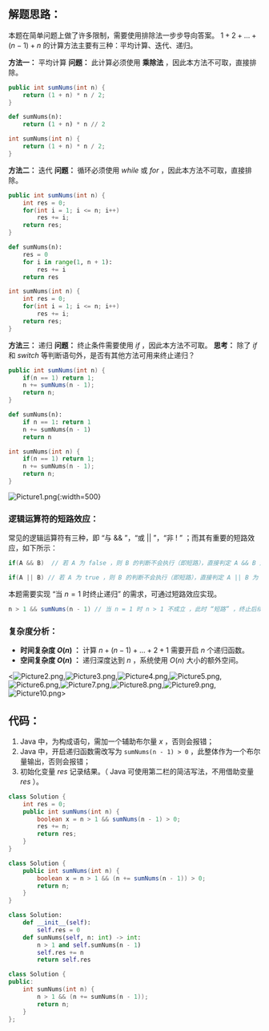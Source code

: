 ## 解题思路：

本题在简单问题上做了许多限制，需要使用排除法一步步导向答案。
$1+2+...+(n-1)+n$ 的计算方法主要有三种：平均计算、迭代、递归。

**方法一：** 平均计算
**问题：** 此计算必须使用 **乘除法** ，因此本方法不可取，直接排除。

```Java []
public int sumNums(int n) {
    return (1 + n) * n / 2;
}
```

```Python []
def sumNums(n):
    return (1 + n) * n // 2
```

```C++ []
int sumNums(int n) {
    return (1 + n) * n / 2;
}
```

**方法二：** 迭代
**问题：** 循环必须使用 $while$ 或 $for$ ，因此本方法不可取，直接排除。

```Java []
public int sumNums(int n) {
    int res = 0;
    for(int i = 1; i <= n; i++)
        res += i;
    return res;
}
```

```Python []
def sumNums(n):
    res = 0
    for i in range(1, n + 1):
        res += i
    return res
```

```C++ []
int sumNums(int n) {
    int res = 0;
    for(int i = 1; i <= n; i++)
        res += i;
    return res;
}
```

**方法三：** 递归
**问题：** 终止条件需要使用 $if$ ，因此本方法不可取。
**思考：** 除了 $if$ 和 $switch$ 等判断语句外，是否有其他方法可用来终止递归？

```Java []
public int sumNums(int n) {
    if(n == 1) return 1;
    n += sumNums(n - 1);
    return n;
}
```

```Python []
def sumNums(n):
    if n == 1: return 1
    n += sumNums(n - 1)
    return n
```

```C++ []
int sumNums(int n) {
    if(n == 1) return 1;
    n += sumNums(n - 1);
    return n;
}
```

![Picture1.png](https://pic.leetcode-cn.com/1603023621-WFZwzS-Picture1.png){:width=500}

### 逻辑运算符的短路效应：

常见的逻辑运算符有三种，即 “与 $\&\&$ ”，“或 $||$ ”，“非 $!$ ” ；而其有重要的短路效应，如下所示：

```Java
if(A && B)  // 若 A 为 false ，则 B 的判断不会执行（即短路），直接判定 A && B 为 false

if(A || B) // 若 A 为 true ，则 B 的判断不会执行（即短路），直接判定 A || B 为 true
```

本题需要实现 “当 $n = 1$ 时终止递归” 的需求，可通过短路效应实现。

```Java
n > 1 && sumNums(n - 1) // 当 n = 1 时 n > 1 不成立 ，此时 “短路” ，终止后续递归
```

### 复杂度分析：

- **时间复杂度 $O(n)$ ：** 计算 $n + (n-1) + ... + 2 + 1$ 需要开启 $n$ 个递归函数。
- **空间复杂度 $O(n)$ ：** 递归深度达到 $n$ ，系统使用 $O(n)$ 大小的额外空间。

<![Picture2.png](https://pic.leetcode-cn.com/1603023621-vtSwPG-Picture2.png),![Picture3.png](https://pic.leetcode-cn.com/1603023621-cPevuH-Picture3.png),![Picture4.png](https://pic.leetcode-cn.com/1603023621-AvmvCE-Picture4.png),![Picture5.png](https://pic.leetcode-cn.com/1603023621-ODBDJu-Picture5.png),![Picture6.png](https://pic.leetcode-cn.com/1603023621-wBgrFm-Picture6.png),![Picture7.png](https://pic.leetcode-cn.com/1603023621-pFQtHw-Picture7.png),![Picture8.png](https://pic.leetcode-cn.com/1603023621-vIzkcI-Picture8.png),![Picture9.png](https://pic.leetcode-cn.com/1603023621-rrafGq-Picture9.png),![Picture10.png](https://pic.leetcode-cn.com/1603023621-nIAzSV-Picture10.png)>

## 代码：

1. Java 中，为构成语句，需加一个辅助布尔量 $x$ ，否则会报错；
2. Java 中，开启递归函数需改写为 `sumNums(n - 1) > 0` ，此整体作为一个布尔量输出，否则会报错；
3. 初始化变量 $res$ 记录结果。（ Java 可使用第二栏的简洁写法，不用借助变量 $res$ ）。

```Java []
class Solution {
    int res = 0;
    public int sumNums(int n) {
        boolean x = n > 1 && sumNums(n - 1) > 0;
        res += n;
        return res;
    }
}
```

```Java []
class Solution {
    public int sumNums(int n) {
        boolean x = n > 1 && (n += sumNums(n - 1)) > 0;
        return n;
    }
}
```

```Python []
class Solution:
    def __init__(self):
        self.res = 0
    def sumNums(self, n: int) -> int:
        n > 1 and self.sumNums(n - 1)
        self.res += n
        return self.res
```

```C++ []
class Solution {
public:
    int sumNums(int n) {
        n > 1 && (n += sumNums(n - 1));
        return n;
    }
};
```
